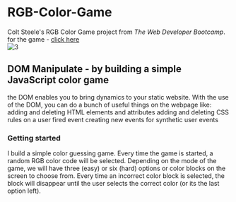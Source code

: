 # RGB-Color-Game
Colt Steele's RGB Color Game project from *The Web Developer Bootcamp*.  
for the game - [click here](https://codepen.io/shir-izhak/pen/JjdWXWr)  
![3](https://user-images.githubusercontent.com/46241467/79336503-88e1a800-7f2c-11ea-9dfa-cf25bd5ba76f.png)  

## DOM Manipulate - by building a simple JavaScript color game  
the DOM enables you to bring dynamics to your static website. With the use of the DOM, you can do a bunch of useful things on the webpage like:  
adding and deleting HTML elements and attributes
adding and deleting CSS rules on a user fired event
creating new events for synthetic user events  

### Getting started
I build a simple color guessing game. Every time the game is started, a random RGB color code will be selected. Depending on the mode of the game, we will have three (easy) or six (hard) options or color blocks on the screen to choose from. Every time an incorrect color block is selected, the block will disappear until the user selects the correct color (or its the last option left).  

